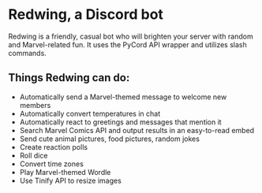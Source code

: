 # Redwing, a Discord bot

Redwing is a friendly, casual bot who will brighten your server with random and Marvel-related fun. It uses the PyCord API wrapper and utilizes slash commands.

## Things Redwing can do:
* Automatically send a Marvel-themed message to welcome new members
* Automatically convert temperatures in chat
* Automatically react to greetings and messages that mention it
* Search Marvel Comics API and output results in an easy-to-read embed
* Send cute animal pictures, food pictures, random jokes
* Create reaction polls
* Roll dice
* Convert time zones
* Play Marvel-themed Wordle
* Use Tinify API to resize images
